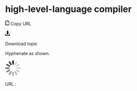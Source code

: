 # high-level-language compiler

![Copy URL](media/high-level-language-compiler/Copy.png)
Copy URL

![Download](media/high-level-language-compiler/Download.png)

Download topic

Hyphenate as shown.

![In progress](media/high-level-language-compiler/activity-large.gif)

URL :
